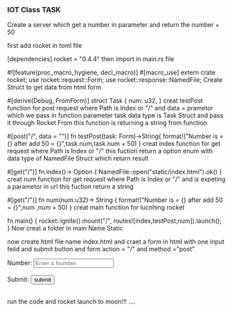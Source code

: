 ### IOT Class TASK
Create a server which get a number in parameter and return the number + 50

first add rocket in toml file

[dependencies]
rocket = "0.4.4"
then import in main.rs file

#![feature(proc_macro_hygiene, decl_macro)]
#[macro_use] extern crate rocket;
use rocket::request::Form;
use rocket::response::NamedFile;
Create Struct to get data from html form

#[derive(Debug, FromForm)]
struct Task {
     num: u32,
}
creat testPost function for post request where Path is Index or "/" and data = prametor which we pass in function parameter task data type is Task Struct and pass it through Rocket From this function is returning a string from function

#[post("/", data = "<task>")]
fn testPost(task: Form<Task>)->String{
    format!("Number is = {} after add 50 = {}",task.num,task.num + 50)
}
creat index function for get request where Path is Index or "/" this fuction return a option enum with data type of NamedFile Struct which return result

#[get("/")]
fn index()-> Option<NamedFile> {
    NamedFile::open("static/index.html").ok()
}
creat num function for get request where Path is Index or "/" and is expeting a parametor in url this fuction return a string

#[get("/<num>")]
fn num(num:u32)-> String {
    format!("Number is = {} after add 50 = {}",num ,num + 50)
}
creat main function for lucnhing rocket

fn main() {
    rocket::ignite().mount("/", routes![index,testPost,num]).launch();
}
Now creat a folder in main Name Static

now create html file name index.html and craet a form in html with one input feild and submit button and form action = "/" and method ="post"


<form action="/" method="post" accept-charset="utf-8">
    <label>Number:
        <input type="number" name="num" id="num" placeholder="Enter a Number">
    </label>
    <br /><br />
    <label>Submit:
        <input type="submit" value="submit">
    </label>
    <br /><br />
</form>
run the code and rocket launch to moon!!! ....
